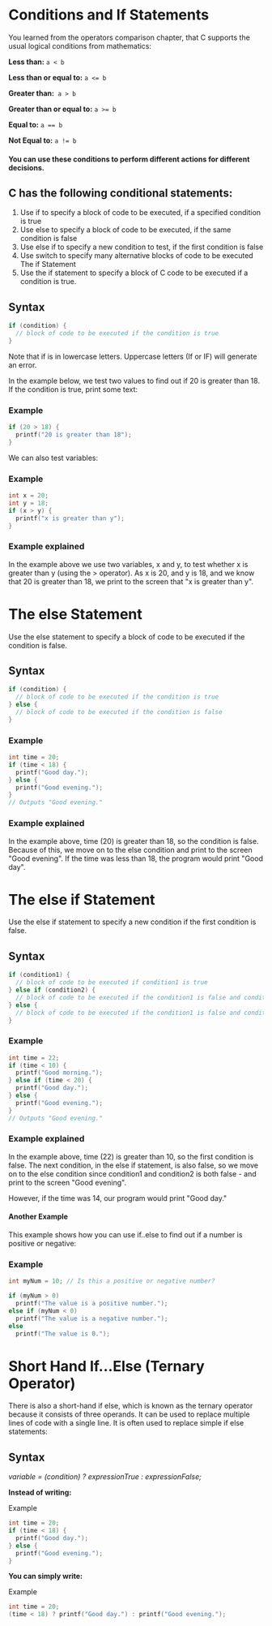 # Conditions and If Statements
You learned from the operators comparison chapter, that C supports the usual logical conditions from mathematics:

**Less than:** `a < b`

**Less than or equal to:** `a <= b`

**Greater than:**` a > b`

**Greater than or equal to:** `a >= b`

**Equal to:** `a == b`

**Not Equal to:** `a != b`

#### You can use these conditions to perform different actions for different decisions.

## C has the following conditional statements:

1. Use if to specify a block of code to be executed, if a specified condition is true
1. Use else to specify a block of code to be executed, if the same condition is false
1. Use else if to specify a new condition to test, if the first condition is false
1. Use switch to specify many alternative blocks of code to be executed
The if Statement
1. Use the if statement to specify a block of C code to be executed if a condition is true.

## Syntax
```c
if (condition) {
  // block of code to be executed if the condition is true
}
```
Note that if is in lowercase letters. Uppercase letters (If or IF) will generate an error.

In the example below, we test two values to find out if 20 is greater than 18. If the condition is true, print some text:

### Example
```c
if (20 > 18) {
  printf("20 is greater than 18");
}
```
We can also test variables:

### Example
```c
int x = 20;
int y = 18;
if (x > y) {
  printf("x is greater than y");
}
```
### Example explained
In the example above we use two variables, x and y, to test whether x is greater than y (using the > operator). As x is 20, and y is 18, and we know that 20 is greater than 18, we print to the screen that "x is greater than y".

# The else Statement
Use the else statement to specify a block of code to be executed if the condition is false.

## Syntax
```c
if (condition) {
  // block of code to be executed if the condition is true
} else {
  // block of code to be executed if the condition is false
}
```
### Example
```c
int time = 20;
if (time < 18) {
  printf("Good day.");
} else {
  printf("Good evening.");
}
// Outputs "Good evening."
```
### Example explained
In the example above, time (20) is greater than 18, so the condition is false. Because of this, we move on to the else condition and print to the screen "Good evening". If the time was less than 18, the program would print "Good day".

# The else if Statement
Use the else if statement to specify a new condition if the first condition is false.

## Syntax
```c
if (condition1) {
  // block of code to be executed if condition1 is true
} else if (condition2) {
  // block of code to be executed if the condition1 is false and condition2 is true
} else {
  // block of code to be executed if the condition1 is false and condition2 is false
}
```
### Example
```c
int time = 22;
if (time < 10) {
  printf("Good morning.");
} else if (time < 20) {
  printf("Good day.");
} else {
  printf("Good evening.");
}
// Outputs "Good evening."
```
### Example explained
In the example above, time (22) is greater than 10, so the first condition is false. The next condition, in the else if statement, is also false, so we move on to the else condition since condition1 and condition2 is both false - and print to the screen "Good evening".

However, if the time was 14, our program would print "Good day."

#### Another Example
This example shows how you can use if..else to find out if a number is positive or negative:

### Example
```c
int myNum = 10; // Is this a positive or negative number?

if (myNum > 0)
  printf("The value is a positive number.");
else if (myNum < 0)
  printf("The value is a negative number.");
else
  printf("The value is 0.");
```


# Short Hand If...Else (Ternary Operator)
There is also a short-hand if else, which is known as the ternary operator because it consists of three operands. It can be used to replace multiple lines of code with a single line. It is often used to replace simple if else statements:

## Syntax
_variable = (condition) ? expressionTrue : expressionFalse;_

**Instead of writing:**

Example
```c
int time = 20;
if (time < 18) {
  printf("Good day.");
} else {
  printf("Good evening.");
}
```
**You can simply write:**

Example
```c
int time = 20;
(time < 18) ? printf("Good day.") : printf("Good evening.");
```